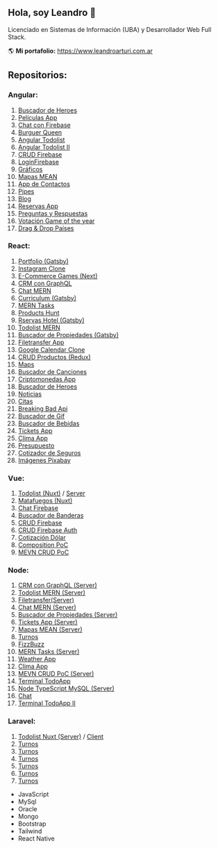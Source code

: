 ## Hola, soy Leandro 👋

Licenciado en Sistemas de Información (UBA) y Desarrollador Web Full Stack.

🌎 **Mi portafolio:** https://www.leandroarturi.com.ar 

## Repositorios:

### Angular:
1. [Buscador de Heroes](https://github.com/larturi/angular-buscador-heroes)
2. [Películas App](https://github.com/larturi/angular-peliculas)
3. [Chat con Firebase](https://github.com/larturi/angular-firechat)
4. [Burguer Queen](https://github.com/larturi/angular-burguer-queen)
5. [Angular Todolist](https://github.com/larturi/angular-todolist)
6. [Angular Todolist II](https://github.com/larturi/angular-task-list)
7. [CRUD Firebase](https://github.com/larturi/angular-crud-firebase)
8. [LoginFirebase](https://github.com/larturi/angular-login-firebase)
9. [Gráficos](https://github.com/larturi/angular-graficos)
10. [Mapas MEAN](https://github.com/larturi/angular-mapas)
11. [App de Contactos](https://github.com/larturi/angular-contact-list)
12. [Pipes](https://github.com/larturi/angular-pipes)
13. [Blog](https://github.com/larturi/angular-blog)
14. [Reservas App](https://github.com/larturi/angular-reservas-peluqueria)
15. [Preguntas y Respuestas](https://github.com/larturi/angular-preguntas-respuestas)
16. [Votación Game of the year](https://github.com/larturi/angular-goty)
17. [Drag & Drop Países](https://github.com/larturi/angular-drag-drop-paises)


### React:
1. [Portfolio (Gatsby)](https://github.com/larturi/portfolio-gatsby)
2. [Instagram Clone](https://github.com/larturi/react-apollo-instaclone-client)
3. [E-Commerce Games (Next)](https://github.com/larturi/react-ecommerce-client)
4. [CRM con GraphQL](https://github.com/larturi/react-graphql-crm)
5. [Chat MERN](https://github.com/larturi/react-chatapp-app)
6. [Curriculum (Gatsby)](https://github.com/larturi/react-gatsby-curriculum)
7. [MERN Tasks](https://github.com/larturi/react-mern-tasks)
8. [Products Hunt](https://github.com/larturi/react-next-producthunt)
9. [Rservas Hotel (Gatsby)](https://github.com/larturi/react-hotel-gatsby)
10. [Todolist MERN](https://github.com/larturi/react-todolist-mern-cliente)
11. [Buscador de Propiedades (Gatsby)](https://github.com/larturi/react-propiedades-front-gatsby)
12. [Filetransfer App](https://github.com/larturi/react-filetransfer-cliente)
13. [Google Calendar Clone](https://github.com/larturi/react-journal-app)
14. [CRUD Productos (Redux)](https://github.com/larturi/react-redux-crud-productos)
15. [Maps](https://github.com/larturi/react-mapas-client)
16. [Buscador de Canciones](https://github.com/larturi/react-lyrics)
17. [Criptomonedas App](https://github.com/larturi/react-criptomonedas)
18. [Buscador de Heroes](https://github.com/larturi/react-heroes-app)
19. [Noticias](https://github.com/larturi/react-noticias)
20. [Citas](https://github.com/larturi/react-citas)
21. [Breaking Bad Api](https://github.com/larturi/react-brakingbad-api)
22. [Buscador de Gif](https://github.com/larturi/react-gift-app)
23. [Buscador de Bebidas](https://github.com/larturi/react-drinks)
24. [Tickets App](https://github.com/larturi/react-tickets-app)
25. [Clima App](https://github.com/larturi/react-clima)
26. [Presupuesto](https://github.com/larturi/react-presupuesto)
27. [Cotizador de Seguros](https://github.com/larturi/react-cotizador)
28. [Imágenes Pixabay](https://github.com/larturi/react-imagenes-pixabay)


### Vue:
1. [Todolist (Nuxt)](https://github.com/larturi/vue-nuxt-todolist-client) / [Server](https://github.com/larturi/laravel-vue-todolist-backend)
2. [Matafuegos (Nuxt)](https://github.com/larturi/vue-nuxt-matafuegos)
3. [Chat Firebase](https://github.com/larturi/vue-auth-bd-chat-firebase)
4. [Buscador de Banderas](https://github.com/larturi/vue-buscador-banderas)
5. [CRUD Firebase](https://github.com/larturi/vue-crud-firebase)
6. [CRUD Firebase Auth](https://github.com/larturi/vue-crud-firebase-auth)
7. [Cotización Dólar](https://github.com/larturi/vue-axios-vuetify-dolar)
8. [Composition PoC](https://github.com/larturi/vue-composition-poc)
9. [MEVN CRUD PoC](https://github.com/larturi/vue-crud-node-frontend)

### Node:
1. [CRM con GraphQL (Server)](https://github.com/larturi/node-graphql-crm)
2. [Todolist MERN (Server)](https://github.com/larturi/node-todolist-mern-ts-server)
3. [Filetransfer(Server)](https://github.com/larturi/node-filetransfer-backend)
4. [Chat MERN (Server)](https://github.com/larturi/node-chatapp-server)
5. [Buscador de Propiedades (Server)](https://github.com/larturi/node-propiedades-back)
6. [Tickets App (Server)](https://github.com/larturi/-node-tickets-app-server)
7. [Mapas MEAN (Server)](https://github.com/larturi/node-mapas-server)
8. [Turnos](https://github.com/larturi/node-turnos)
9. [FizzBuzz](https://github.com/larturi/node-ts-fizzbuzz)
10. [MERN Tasks (Server)](https://github.com/larturi/node-mern-tasks)
11. [Weather App](https://github.com/larturi/node-weather-app)
12. [Clima App](https://github.com/larturi/node-clima)
13. [MEVN CRUD PoC (Server)](https://github.com/larturi/vue-crud-node-backend)
14. [Terminal TodoApp](https://github.com/larturi/node-por-hacer)
15. [Node TypeScript MySQL (Server)](https://github.com/larturi/node-ts-mysql)
16. [Chat](https://github.com/larturi/node-socket-chat)
17. [Terminal TodoApp II](https://github.com/larturi/node-todolist-app)

### Laravel:
1. [Todolist Nuxt (Server)](https://github.com/larturi/laravel-vue-todolist-backend) / [Client](https://github.com/larturi/vue-nuxt-todolist-client)
2. [Turnos](https://github.com/larturi/laravel-cartera-sistemas)
3. [Turnos](https://github.com/larturi/laravel-devJobs)
4. [Turnos](https://github.com/larturi/laravel-recetas-cocina)
5. [Turnos](https://github.com/larturi/laravel-establecimientos)
6. [Turnos](https://github.com/larturi/laravel-abm)
7. [Turnos](https://github.com/larturi/laravel-abm2)




- JavaScript
- MySql
- Oracle
- Mongo
- Bootstrap
- Tailwind
- React Native





